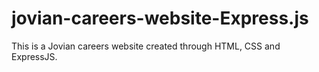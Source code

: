 # jovian-careers-website-Express.js
This is a Jovian careers website created through HTML, CSS and ExpressJS.
